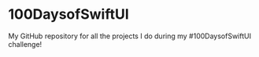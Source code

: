 # 100DaysofSwiftUI
My GitHub repository for all the projects I do during my #100DaysofSwiftUI challenge!
